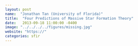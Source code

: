```yaml
---
layout: post
name:  "Jonathan Tan (University of Florida)"
title:  "Four Predictions of Massive Star Formation Theory"
date:   2013-09-18 11:00:00 -0400
image: "../../../../figures/missing.jpg"
website: "https://"
categories: sfir
---
```


